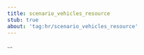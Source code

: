 ```yaml
---
title: scenario_vehicles_resource
stub: true
about: 'tag:hr/scenario_vehicles_resource'
---
```

...
